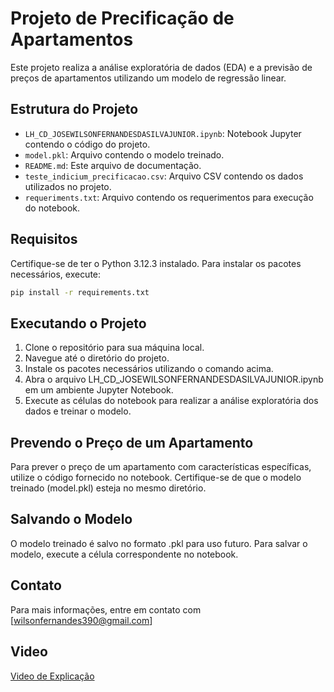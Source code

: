 # Projeto de Precificação de Apartamentos

Este projeto realiza a análise exploratória de dados (EDA) e a previsão de preços de apartamentos utilizando um modelo de regressão linear.

## Estrutura do Projeto

- `LH_CD_JOSEWILSONFERNANDESDASILVAJUNIOR.ipynb`: Notebook Jupyter contendo o código do projeto.
- `model.pkl`: Arquivo contendo o modelo treinado.
- `README.md`: Este arquivo de documentação.
- `teste_indicium_precificacao.csv`: Arquivo CSV contendo os dados utilizados no projeto.
- `requeriments.txt`: Arquivo contendo os requerimentos para execução do notebook.

## Requisitos

Certifique-se de ter o Python 3.12.3 instalado. Para instalar os pacotes necessários, execute:

```sh
pip install -r requirements.txt
```

## Executando o Projeto
1. Clone o repositório para sua máquina local.
2. Navegue até o diretório do projeto.
3. Instale os pacotes necessários utilizando o comando acima.
4. Abra o arquivo LH_CD_JOSEWILSONFERNANDESDASILVAJUNIOR.ipynb em um ambiente Jupyter Notebook.
5. Execute as células do notebook para realizar a análise exploratória dos dados e treinar o modelo.

## Prevendo o Preço de um Apartamento
Para prever o preço de um apartamento com características específicas, utilize o código fornecido no notebook. Certifique-se de que o modelo treinado (model.pkl) esteja no mesmo diretório.

## Salvando o Modelo
O modelo treinado é salvo no formato .pkl para uso futuro. Para salvar o modelo, execute a célula correspondente no notebook.

## Contato
Para mais informações, entre em contato com [wilsonfernandes390@gmail.com]

## Video
[Video de Explicação](drive.com)